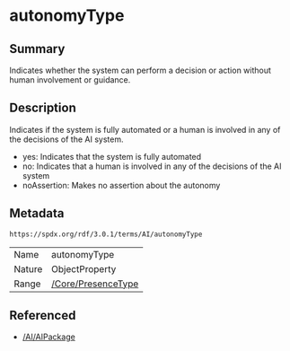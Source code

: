 <!-- Automatically generated by spec-parser v2.5.0 on 2024-08-10T18:46:28.607668+00:00 -->
<!-- SPDX-License-Identifier: Community-Spec-1.0 -->

# autonomyType

## Summary

Indicates whether the system can perform a decision or action without human
involvement or guidance.


## Description

Indicates if the system is fully automated or a human is involved in any of the
decisions of the AI system.

- yes: Indicates that the system is fully automated
- no: Indicates that a human is involved in any of the decisions of the AI
  system
- noAssertion: Makes no assertion about the autonomy


## Metadata

`https://spdx.org/rdf/3.0.1/terms/AI/autonomyType`


| | |
|---|---|
| Name | autonomyType |
| Nature | ObjectProperty |
| Range | [/Core/PresenceType](../../Core/Vocabularies/PresenceType.md) |




## Referenced

- [/AI/AIPackage](../../AI/Classes/AIPackage.md)

